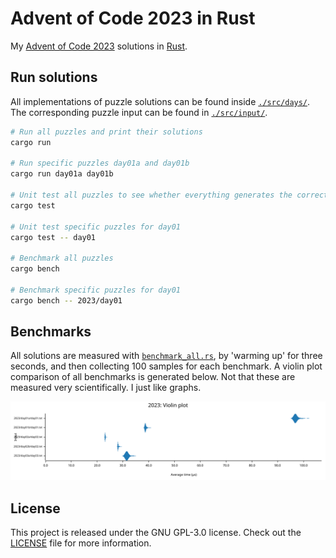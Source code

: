 # Advent of Code 2023 in Rust
My [Advent of Code 2023](https://adventofcode.com/2023) solutions in [Rust](https://www.rust-lang.org/).

## Run solutions
All implementations of puzzle solutions can be found inside [`./src/days/`](./src/days). The corresponding puzzle input can be found in [`./src/input/`](./src/input).

```bash
# Run all puzzles and print their solutions
cargo run

# Run specific puzzles day01a and day01b
cargo run day01a day01b

# Unit test all puzzles to see whether everything generates the correct answer 
cargo test

# Unit test specific puzzles for day01
cargo test -- day01

# Benchmark all puzzles
cargo bench

# Benchmark specific puzzles for day01
cargo bench -- 2023/day01
```

## Benchmarks
All solutions are measured with [`benchmark_all.rs`](./benches/benchmark_all.rs), by 'warming up' for three seconds, and then collecting 100 samples for each benchmark. A violin plot comparison of all benchmarks is generated below. Not that these are measured very scientifically. I just like graphs.

![violin plot of all benchmarks](./target/criterion/2023/report/violin.svg)

## License
This project is released under the GNU GPL-3.0 license.
Check out the [LICENSE](LICENSE) file for more information.